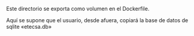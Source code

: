 ﻿Este directorio se exporta como volumen en el Dockerfile.

Aquí se supone que el usuario, desde afuera, copiará la base de datos de sqlite «etecsa.db»